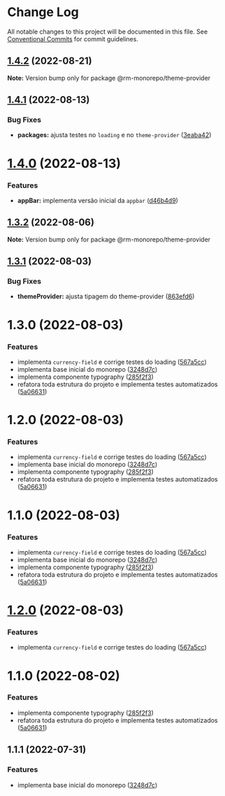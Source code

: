 # Change Log

All notable changes to this project will be documented in this file.
See [Conventional Commits](https://conventionalcommits.org) for commit guidelines.

## [1.4.2](https://github.com/RanielliMontagna/rm_monorepo/compare/@rm-monorepo/theme-provider@1.4.1...@rm-monorepo/theme-provider@1.4.2) (2022-08-21)

**Note:** Version bump only for package @rm-monorepo/theme-provider

## [1.4.1](https://github.com/RanielliMontagna/rm_monorepo/compare/@rm-monorepo/theme-provider@1.4.0...@rm-monorepo/theme-provider@1.4.1) (2022-08-13)

### Bug Fixes

- **packages:** ajusta testes no `loading` e no `theme-provider` ([3eaba42](https://github.com/RanielliMontagna/rm_monorepo/commit/3eaba426df071bd7ebac1c00c39e737a5c713034))

# [1.4.0](https://github.com/RanielliMontagna/rm_monorepo/compare/@rm-monorepo/theme-provider@1.3.2...@rm-monorepo/theme-provider@1.4.0) (2022-08-13)

### Features

- **appBar:** implementa versão inicial da `appbar` ([d46b4d9](https://github.com/RanielliMontagna/rm_monorepo/commit/d46b4d9a9b05fb1742de72e2beffd2c9ef1c08dc))

## [1.3.2](https://github.com/RanielliMontagna/rm_monorepo/compare/@rm-monorepo/theme-provider@1.3.1...@rm-monorepo/theme-provider@1.3.2) (2022-08-06)

**Note:** Version bump only for package @rm-monorepo/theme-provider

## [1.3.1](https://github.com/RanielliMontagna/rm_monorepo/compare/@rm-monorepo/theme-provider@1.3.0...@rm-monorepo/theme-provider@1.3.1) (2022-08-03)

### Bug Fixes

- **themeProvider:** ajusta tipagem do theme-provider ([863efd6](https://github.com/RanielliMontagna/rm_monorepo/commit/863efd6a662de97303d4e08662f0608380d85f63))

# 1.3.0 (2022-08-03)

### Features

- implementa `currency-field` e corrige testes do loading ([567a5cc](https://github.com/RanielliMontagna/rm_monorepo/commit/567a5cccb0c9774f8b8857e36d298392a232f242))
- implementa base inicial do monorepo ([3248d7c](https://github.com/RanielliMontagna/rm_monorepo/commit/3248d7c736aac66f4ab6720b800a804cd3cc0821))
- implementa componente typography ([285f2f3](https://github.com/RanielliMontagna/rm_monorepo/commit/285f2f3b1e498d5b3a49da10121d18a6f79f7bc2))
- refatora toda estrutura do projeto e implementa testes automatizados ([5a06631](https://github.com/RanielliMontagna/rm_monorepo/commit/5a06631876b2a83215dc5a1c7bdf5cd496fe3d1b))

# 1.2.0 (2022-08-03)

### Features

- implementa `currency-field` e corrige testes do loading ([567a5cc](https://github.com/RanielliMontagna/rm_monorepo/commit/567a5cccb0c9774f8b8857e36d298392a232f242))
- implementa base inicial do monorepo ([3248d7c](https://github.com/RanielliMontagna/rm_monorepo/commit/3248d7c736aac66f4ab6720b800a804cd3cc0821))
- implementa componente typography ([285f2f3](https://github.com/RanielliMontagna/rm_monorepo/commit/285f2f3b1e498d5b3a49da10121d18a6f79f7bc2))
- refatora toda estrutura do projeto e implementa testes automatizados ([5a06631](https://github.com/RanielliMontagna/rm_monorepo/commit/5a06631876b2a83215dc5a1c7bdf5cd496fe3d1b))

# 1.1.0 (2022-08-03)

### Features

- implementa `currency-field` e corrige testes do loading ([567a5cc](https://github.com/RanielliMontagna/rm_monorepo/commit/567a5cccb0c9774f8b8857e36d298392a232f242))
- implementa base inicial do monorepo ([3248d7c](https://github.com/RanielliMontagna/rm_monorepo/commit/3248d7c736aac66f4ab6720b800a804cd3cc0821))
- implementa componente typography ([285f2f3](https://github.com/RanielliMontagna/rm_monorepo/commit/285f2f3b1e498d5b3a49da10121d18a6f79f7bc2))
- refatora toda estrutura do projeto e implementa testes automatizados ([5a06631](https://github.com/RanielliMontagna/rm_monorepo/commit/5a06631876b2a83215dc5a1c7bdf5cd496fe3d1b))

# [1.2.0](https://github.com/RanielliMontagna/rm_monorepo/compare/@rm-monorepo/theme-provider@1.1.0...@rm-monorepo/theme-provider@1.2.0) (2022-08-03)

### Features

- implementa `currency-field` e corrige testes do loading ([567a5cc](https://github.com/RanielliMontagna/rm_monorepo/commit/567a5cccb0c9774f8b8857e36d298392a232f242))

# 1.1.0 (2022-08-02)

### Features

- implementa componente typography ([285f2f3](https://github.com/RanielliMontagna/rm_monorepo/commit/285f2f3b1e498d5b3a49da10121d18a6f79f7bc2))
- refatora toda estrutura do projeto e implementa testes automatizados ([5a06631](https://github.com/RanielliMontagna/rm_monorepo/commit/5a06631876b2a83215dc5a1c7bdf5cd496fe3d1b))

## 1.1.1 (2022-07-31)

### Features

- implementa base inicial do monorepo ([3248d7c](https://github.com/RanielliMontagna/rm_monorepo/commit/3248d7c736aac66f4ab6720b800a804cd3cc0821))
